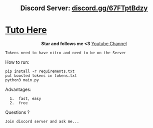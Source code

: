 <h2 align="center">Discord Server: <a href="https://discord.gg/67FTptBdzy">discord.gg/67FTptBdzy</a></h2>

<h1><a href="https://www.tiktok.com/@_duurrkio/video/7141507211167124738">Tuto Here</a></h1>

<p align="center">
<strong>Star and follows me <3</strong>
<a href="https://www.youtube.com/channel/UCBhLC2U18kCE0883_AFT9KQ">Youtube Channel</a></h2>
</p

```
Tokens need to have nitro and need to be on the Server
```

How to run:
```
pip install -r requirements.txt
put boosted tokens in tokens.txt
python3 main.py
```

Advantages:
```
  1.  fast, easy
  2.  free
```
Questions ?
```
Join discord server and ask me...
```

